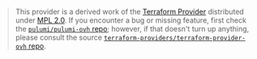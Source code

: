 > This provider is a derived work of the [Terraform Provider](https://github.com/terraform-providers/terraform-provider-ovh)
> distributed under [MPL 2.0](https://www.mozilla.org/en-US/MPL/2.0/). If you encounter a bug or missing feature,
> first check the [`pulumi/pulumi-ovh` repo](https://github.com/pulumi/pulumi-ovh/issues); however, if that doesn't turn up anything,
> please consult the source [`terraform-providers/terraform-provider-ovh` repo](https://github.com/terraform-providers/terraform-provider-ovh/issues).
